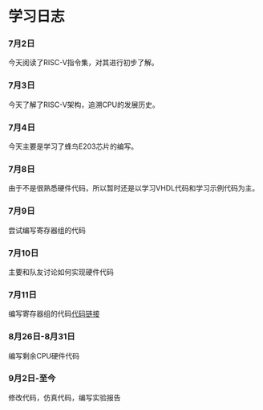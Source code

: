 # 学习日志 #
### 7月2日 ### 
今天阅读了RISC-V指令集，对其进行初步了解。
### 7月3日 ###
今天了解了RISC-V架构，追溯CPU的发展历史。
### 7月4日 ### 
今天主要是学习了蜂鸟E203芯片的编写。
### 7月8日 ###
由于不是很熟悉硬件代码，所以暂时还是以学习VHDL代码和学习示例代码为主。
### 7月9日 ###
尝试编写寄存器组的代码
### 7月10日 ###
主要和队友讨论如何实现硬件代码
### 7月11日 ###
编写寄存器组的代码[代码链接](https://github.com/luojike/cpudesign/blob/master/2019/%E9%99%88%E5%8D%93_%E9%99%88%E5%BE%B7%E9%A3%9E/201608060230_%E9%99%88%E5%8D%93/register_set.vhd)
### 8月26日-8月31日 ###
编写剩余CPU硬件代码
### 9月2日-至今 ###
修改代码，仿真代码，编写实验报告
